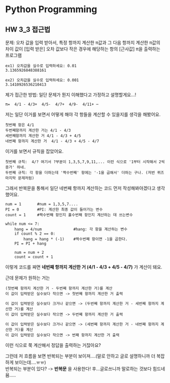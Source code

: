 # Python Programming
## HW 3_3 접근법

문제:
오차 값을 입력 받아서, 특정 항까지 계산한 π값과 그 다음 항까지 계산한 π값의 차이 값이
[입력 받은] 오차 값보다 작은 경우에 해당하는 항의 [근사값] π을 출력하는 프로그램

    ex1) 오차값을 실수로 입력하세요: 0.01
    3.1365926848388161

    ex2) 오차값을 실수로 입력하세요: 0.001
    3.1410926536210413


제가 접근한 방법:
일단 문제가 뭔지 이해했다고 가정하고 설명할게요...!

    π=  4/1 - 4/3+  4/5-  4/7+  4/9-  4/11+ ⋯

저는 일단 이거를 보면서 어떻게 해야 각 항들을 계산할 수 있을지를 생각을 해봤어요. 


    첫번째 항은 4/1
    두번째항까지 계산한 거는 4/1 - 4/3
    세번째항까지 계산한 거 4/1 - 4/3 + 4/5
    네번째 항까지 계산한 거  4/1 - 4/3 + 4/5 - 4/7


이거를 보면서 규칙을 잡았어요. 

    첫번째 규칙:  4/? 여기서 ?부분이 1,3,5,7,9,11,... 이런 식으로 '1부터 시작해서 2씩 증가' 하네. 
    두번째 규칙: 각 항을 더하는데 '짝수번째' 항에는 '-1을 곱해서' 더하는 구나. (저번 퀴즈 마지막 문제처럼)


그래서 반복문을 통해서 일단 네번째 항까지 계산하는 코드 먼저 작성해봐야겠다고 생각했어요.

```{.python}
num = 1       #num = 1,3,5,7.... 
PI = 0        #PI: 계산한 최종 값이 들어가는 변수 
count = 1     #짝수번째 항인지 홀수번째 항인지 계산하는 데 쓰는변수 
    
while num <= 7: 
    hang = 4/num              #hang: 각 항을 계산하는 변수 
    if count % 2 == 0: 
        hang = hang * (-1)    #짝수번째 항이면 -1을 곱한다. 
    PI = PI + hang  

    num = num + 2 
    count = count + 1 
```
  
이렇게 코드를 짜면 **네번째 항까지 계산한 거 (4/1 - 4/3 + 4/5 - 4/7)** 가 계산이 돼요.


근데 문제가 원하는 거는

    (첫번째 항까지 계산한 거 - 두번째 항까지 계산한 거)를 계산
    이 값이 입력받은 실수보다 작으면 -> 첫번째 항까지 계산한 거 출력
    
    이 값이 입력받은 실수보다 크거나 같으면 -> (두번째 항까지 계산한 거 - 세번째 항까지 계산한 거)를 계산
    이 값이 입력받은 실수보다 작으면 -> 두번째 항까지 계산한 거 출력
    
    이 값이 입력받은 실수보다 크거나 같으면 -> (세번째 항까지 계산한 거 - 네번째 항까지 계산한 거)를 계산
    이 값이 입력받은 실수보다 작으면 -> 번째 항까지 계산한 거 출력
     
이런 식으로 쭉 계산해서 정답을 출력하는 거잖아요?  

그런데 저 흐름을 보면 반복되는 부분이 보이져....(말로 안하고 글로 설명하니까 더 복잡하게 보이는데....ㅠㅠ)  
반복되는 부분이 있다?  ->  **반복문** 을 사용한다!
후...글로쓰니까 말로하는 것보다 힘드네욤.....
